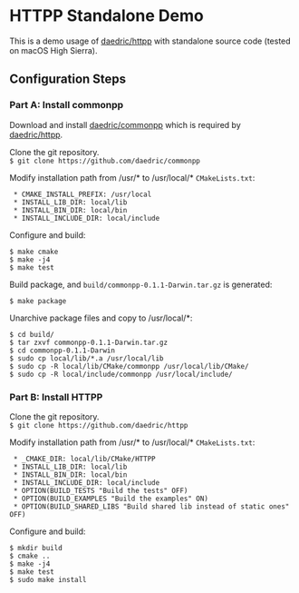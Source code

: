 # HTTPP Standalone Demo

This is a demo usage of [daedric/httpp](https://github.com/daedric/httpp) with standalone source code (tested on macOS High Sierra).  


## Configuration Steps

### Part A: Install commonpp
Download and install [daedric/commonpp](https://github.com/daedric/commonpp)
which is required by [daedric/httpp](https://github.com/daedric/httpp).

Clone the git repository.  
``` $ git clone https://github.com/daedric/commonpp ```

Modify installation path from /usr/* to /usr/local/* ```CMakeLists.txt```:
```
 * CMAKE_INSTALL_PREFIX: /usr/local
 * INSTALL_LIB_DIR: local/lib
 * INSTALL_BIN_DIR: local/bin
 * INSTALL_INCLUDE_DIR: local/include
```

Configure and build:  
```
$ make cmake
$ make -j4
$ make test
``` 

Build package, and ``` build/commonpp-0.1.1-Darwin.tar.gz ``` is generated:   
```
$ make package
```

Unarchive package files and copy to /usr/local/*:  
```
$ cd build/
$ tar zxvf commonpp-0.1.1-Darwin.tar.gz 
$ cd commonpp-0.1.1-Darwin
$ sudo cp local/lib/*.a /usr/local/lib
$ sudo cp -R local/lib/CMake/commonpp /usr/local/lib/CMake/
$ sudo cp -R local/include/commonpp /usr/local/include/
```

### Part B: Install HTTPP
Clone the git repository.  
``` $ git clone https://github.com/daedric/httpp ```

Modify installation path from /usr/* to /usr/local/* ```CMakeLists.txt```:
```
 * _CMAKE_DIR: local/lib/CMake/HTTPP
 * INSTALL_LIB_DIR: local/lib
 * INSTALL_BIN_DIR: local/bin
 * INSTALL_INCLUDE_DIR: local/include
 * OPTION(BUILD_TESTS "Build the tests" OFF)
 * OPTION(BUILD_EXAMPLES "Build the examples" ON)
 * OPTION(BUILD_SHARED_LIBS "Build shared lib instead of static ones" OFF)
```  

Configure and build:  
```
$ mkdir build
$ cmake ..
$ make -j4
$ make test
$ sudo make install
``` 
